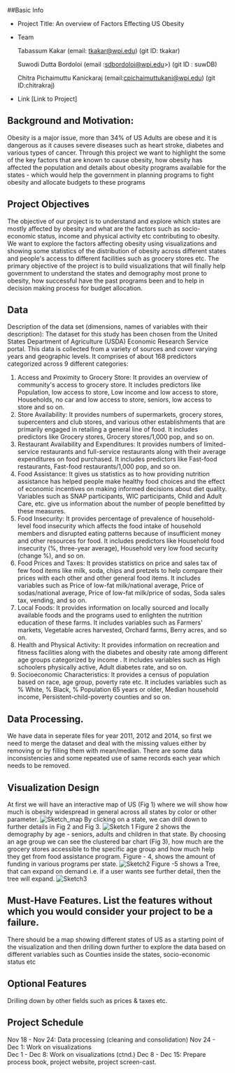 ##Basic Info
* Project Title: 
    An overview of Factors Effecting US Obesity

* Team

  Tabassum Kakar (email: tkakar@wpi.edu)   (git ID: tkakar)

  Suwodi Dutta Bordoloi (email :sdbordoloi@wpi.edu>)  (git ID : suwDB)
  
  Chitra Pichaimuttu Kanickaraj (email:cpichaimuttukani@wpi.edu)  (git ID:chitrakraj)
  
* Link
[Link to Project]

## Background and Motivation:
Obesity is a major issue, more than 34% of US Adults are obese and it is dangerous as it causes severe diseases such as heart stroke, diabetes and various types of cancer. Through this project we want to highlight the some of the key factors that are known to cause obesity, how obesity has affected the population and details about obesity programs available for the states - which would help the government in planning programs to fight obesity and allocate budgets to these programs

## Project Objectives
The objective of our project is to understand and explore which states are mostly affected by obesity and what are the factors such as socio-economic status, income and physical activity etc  contributing to obesity. We want to explore the factors affecting obesity using visualizations and showing some statistics of the distribution of obesity across different states and people's access to different facilities such as grocery stores etc. The primary objective of the project is to build visualizations that will finally help government to understand the states and demography most prone to obesity, how successful have the past programs been and to help in decision making process for budget allocation.

## Data
Description of the data set (dimensions, names of variables with their description):
The dataset for this study has been chosen from the United States Department of Agriculture (USDA) Economic Research Service portal. This data is collected from a variety of sources and cover varying years and geographic levels. It comprises of about 168 predictors categorized across 9 different categories: 

1. Access and Proximity to Grocery Store: It provides an overview of community's access to grocery store. It includes predictors like Population, low access to store, Low income and low access to store, Households, no car and low access to store, seniors, low access to store and so on.
2.  Store Availability: It provides numbers of supermarkets, grocery stores, supercenters and club stores, and various other establishments that are primarily engaged in retailing a general line of food. It includes predictors like Grocery stores, Grocery stores/1,000 pop, and so on.
3. Restaurant Availability and Expenditures: It provides numbers of limited-service restaurants and full-service restaurants along with their average expenditures on food purchased. It includes predictors like Fast-food restaurants, Fast-food restaurants/1,000 pop, and so on.
4.  Food Assistance: It gives us statistics as to how providing nutrition assistance has helped people make healthy food choices and the effect of economic incentives on making informed decisions about diet quality. Variables such as SNAP participants, WIC participants, Child and Adult Care, etc. give us information about the number of people benefitted by these measures.
5.  Food Insecurity: It provides percentage of prevalence of household-level food insecurity which affects the food intake of household members and disrupted eating patterns   	because of insufficient money and other resources for food. It includes predictors like Household food insecurity (%, three-year average), Household very low food security (change %),  and so on.
6.  Food Prices and Taxes: It provides statistics on price and sales tax of few food items like milk, soda, chips and pretzels to help compare their prices with each other and other general food items. It includes variables such as Price of low-fat milk/national average, Price of sodas/national average, Price of low-fat milk/price of sodas, Soda sales tax, vending, and so on.
7. Local Foods: It provides information on locally sourced and locally available foods and the programs used to enlighten the nutrition education of these farms. It includes variables such as Farmers' markets, Vegetable acres harvested, Orchard farms, Berry acres, and so on.
8. Health and Physical Activity: It provides information on recreation and fitness facilities along with the diabetes and obesity rate among different age groups categorized by income . It includes variables such as High schoolers physically active, Adult diabetes rate, and so on.
9. Socioeconomic Characteristics: It provides a census of population based on race, age group, poverty rate etc. It includes variables such as % White, % Black, % Population 65 years or older, Median household income, Persistent-child-poverty counties and so on.


## Data Processing.
We have data in seperate files for year 2011, 2012 and 2014, so first we need to merge the dataset and deal with the missing values either by removing or by filling them with mean/median. There are some data inconsistencies and some repeated use of same records each year which needs to be removed. 

## Visualization Design
At first we will have an interactive map of US (Fig 1) where we will show how much is obesity widespread in general across all states by color or other parameter. 
![Sketch_map](img/Fig1.jpg.jpeg?raw=true)
By clicking on a state, we can drill down to further details in Fig 2 and Fig 3. 
![Sketch 1](img/image-18-11-15-10-49-1.jpeg?raw=true)
Figure 2 shows the demography by age - seniors, adults and children in that state. By choosing an age group we can see the clustered bar chart (Fig 3), how much are the grocery stores accessible to the specific age group and how much help they get from food assistance program.
Figure - 4, shows the amount of funding in various programs per state.
![Sketch2](img/image-18-11-15-10-49.jpeg?raw=true)
Figure -5 shows a Tree, that can expand on demand i.e. if a user wants see further detail, then the tree will expand.
![Sketch3](img/image-18-11-15-10-49-2.jpeg?raw=true)

## Must-Have Features. List the features without which you would consider your project to be a failure.
There should be a map showing different states of US as a starting point of the visualization and then drilling down further to explore the data based on different variables such as Counties inside the states, socio-economic status etc 

## Optional Features
Drilling down by other fields such as prices & taxes etc.

## Project Schedule
Nov 18 - Nov 24:	Data processing (cleaning and consolidation) 
Nov 24 - Dec 1:	Work on visualizations	
Dec 1 - Dec 8:		Work on visualizations (ctnd.)
Dec 8 - Dec 15:	Prepare process book, project website, project screen-cast.




